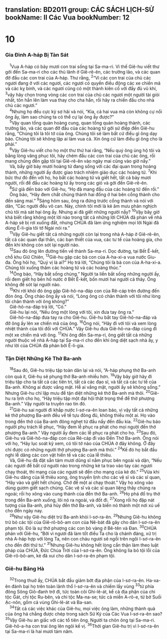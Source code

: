 translation: BD2011
group: CÁC SÁCH LỊCH-SỬ
bookName: II Các Vua 
bookNumber: 12
-------

<div class="title"><h1>10</h1><h3>Gia Ðình A-háp Bị Tàn Sát</h3></div>
<span class="verse 2vua_10_1"> <sup>1</sup>Vua A-háp có bảy mươi con trai sống tại Sa-ma-ri. Vì thế Giê-hu viết thư gởi đến Sa-ma-ri cho các thủ lãnh ở Giê-rê-ên, các trưởng lão, và các quan đỡ đầu các con trai của A-háp. Thư rằng, </span>
<span class="verse 2vua_10_2"><sup>2</sup>“Vì các con trai của chủ các ngươi đang ở với các ngươi, các ngươi có quyền điều động các xe chiến mã và các kỵ binh, và các ngươi cũng có một thành kiên cố với đầy đủ vũ khí, </span>
<span class="verse 2vua_10_3"><sup>3</sup>vậy hãy chọn trong vòng các con trai của chủ các ngươi một người tài giỏi nhất, tôn hắn lên làm vua thay cho cha hắn, rồi hãy ra chiến đấu cho nhà chủ các ngươi.”<br/></span>
<span class="verse 2vua_10_4"> <sup>4</sup>Nhưng họ đều cực kỳ sợ hãi và nói, “Kìa, cả hai vua mà còn không cự nổi ông ấy, làm sao chúng ta có thể cự lại ông ấy được?”<br/></span>
<span class="verse 2vua_10_5"> <sup>5</sup>Vậy quan tổng quản hoàng cung, quan tổng quản hoàng thành, các trưởng lão, và các quan đỡ đầu của các hoàng tử gởi sứ điệp đến Giê-hu rằng, “Chúng tôi là tôi tớ của ông. Chúng tôi sẽ làm bất cứ điều gì ông dạy bảo. Chúng tôi sẽ không lập ai làm vua cả. Xin ông cứ làm điều gì ông cho là phải.”<br/></span>
<span class="verse 2vua_10_6"> <sup>6</sup>Vậy Giê-hu viết cho họ một thư thứ hai rằng, “Nếu quý ông ủng hộ tôi và bằng lòng vâng phục tôi, hãy chém đầu các con trai của chủ các ông, rồi mang chúng đến gặp tôi tại Giê-rê-ên vào ngày mai cũng vào giờ nầy.”<br/> Vả, bấy giờ bảy mươi hoàng tử đang sống với các đại quan trong hoàng thành, những người ấy được giao trách nhiệm giáo dục các hoàng tử. </span>
<span class="verse 2vua_10_7"><sup>7</sup>Khi bức thư đó đến với họ, họ bắt các hoàng tử và giết hết, tất cả bảy mươi người, rồi để đầu các hoàng tử ấy trong các giỏ và gởi đến Giê-rê-ên.<br/></span>
<span class="verse 2vua_10_8"> <sup>8</sup>Sứ giả đến báo với Giê-hu, “Họ đã mang đầu của các hoàng tử đến rồi.”<br/> Ông bảo, “Hãy đem chất chúng thành hai đống ở hai bên cổng thành cho đến sáng mai.” </span>
<span class="verse 2vua_10_9"><sup>9</sup>Sáng hôm sau, ông ra đứng trước cổng thành và nói với dân, “Các người đều vô can. Này, chính tôi mới là kẻ âm mưu phản nghịch chủ tôi mà sát hại ông ấy. Nhưng ai đã giết những người nầy? </span>
<span class="verse 2vua_10_10"><sup>10</sup>Vậy bây giờ khá biết rằng không một lời nào trong tất cả những lời CHÚA đã phán về nhà A-háp sẽ bị rơi xuống đất, nhưng CHÚA đã làm ứng nghiệm mọi lời Ngài đã dùng Ê-li-gia tôi tớ Ngài nói ra.”<br/></span>
<span class="verse 2vua_10_11"> <sup>11</sup>Vậy Giê-hu giết tất cả những người còn lại trong nhà A-háp ở Giê-rê-ên, tất cả các quan đại thần, các bạn thiết của vua, các tư tế của hoàng gia, cho đến khi không còn sót lại người nào.<br/></span>
<span class="verse 2vua_10_12"> <sup>12</sup>Sau đó ông lên đường tiến về thành Sa-ma-ri. Dọc đường, tại Bết Ê-kết, chỗ khu Giữ Chiên, </span>
<span class="verse 2vua_10_13"><sup>13</sup>Giê-hu gặp các bà con của A-ha-xi-a vua nước Giu-đa. Ông hỏi họ, “Quý vị là ai?” Họ trả lời, “Chúng tôi là bà con của A-ha-xi-a. Chúng tôi xuống thăm các hoàng tử và các hoàng thúc.”<br/></span>
<span class="verse 2vua_10_14"> <sup>14</sup>Ông bảo, “Hãy bắt sống chúng.” Người ta liền bắt sống những người ấy, rồi đem giết họ bên hố nước ở Bết Ê-kết, bốn mươi hai người cả thảy. Ông không để sót lại người nào.<br/></span>
<span class="verse 2vua_10_15"> <sup>15</sup>Khi rời khỏi đó ông gặp Giê-hô-na-đáp con của Rê-cáp trên đường đến đón ông. Ông chào ông ấy và nói, “Lòng ông có chân thành với tôi như lòng tôi chân thành với ông không?”<br/> Giê-hô-na-đáp trả lời, “Có.”<br/> Giê-hu lại nói, “Nếu ông một lòng với tôi, xin đưa tay ông ra.”<br/> Giê-hô-na-đáp đưa tay ra cho Giê-hu. Giê-hu bắt tay Giê-hô-na-đáp và đỡ ông ấy lên xe chiến mã của ông. </span>
<span class="verse 2vua_10_16"><sup>16</sup>Ông nói, “Hãy đi với tôi và xem lòng nhiệt thành của tôi đối với CHÚA.” Vậy Giê-hu đưa Giê-hô-na-đáp cùng đi một xe chiến mã với ông. </span>
<span class="verse 2vua_10_17"><sup>17</sup>Khi ông đến Sa-ma-ri, ông giết tất cả những người thuộc về nhà A-háp tại Sa-ma-ri cho đến khi ông diệt sạch nhà ấy, y như lời của CHÚA đã phán bởi Ê-li-gia.<br/></span>
<div class="title"><h3>Tận Diệt Những Kẻ Thờ Ba-anh</h3></div>
<span class="verse 2vua_10_18"> <sup>18</sup>Sau đó, Giê-hu triệu tập toàn dân lại và nói, “A-háp phụng thờ Ba-anh còn quá ít, Giê-hu sẽ phụng thờ Ba-anh nhiều hơn. </span>
<span class="verse 2vua_10_19"><sup>19</sup>Vậy bây giờ hãy đi triệu tập cho ta tất cả các tiên tri, tất cả các đạo sĩ, và tất cả các tư tế của Ba-anh. Không ai được vắng mặt. Hễ ai vắng mặt, người ấy sẽ không sống.” Nhưng Giê-hu chỉ lập mưu để tận diệt những kẻ thờ Ba-anh mà thôi. </span>
<span class="verse 2vua_10_20"><sup>20</sup>Giê-hu ra lịnh cho họ, “Hãy triệu tập một đại hội thật trọng thể để thờ phượng Ba-anh.” Vậy người ta truyền rao tin đó.<br/></span>
<span class="verse 2vua_10_21"> <sup>21</sup>Giê-hu sai người đi khắp nước I-sơ-ra-ên loan báo, vì vậy tất cả những kẻ thờ phượng Ba-anh đều về tề tựu đông đủ, không thiếu một ai. Họ vào trong đền thờ của Ba-anh đông nghẹt từ đầu nầy đến đầu kia. </span>
<span class="verse 2vua_10_22"><sup>22</sup>Giê-hu bảo người phụ trách lễ phục, “Hãy đem lễ phục ra phát cho mọi người đến thờ phượng Ba-anh.” Vậy người ấy đem các lễ phục ra phát cho họ. </span>
<span class="verse 2vua_10_23"><sup>23</sup>Sau đó, Giê-hu và Giê-hô-na-đáp con của Rê-cáp đi vào Ðền Thờ Ba-anh. Ông nói với họ, “Hãy lục soát kỹ xem, có tôi tớ nào của CHÚA ở đây không. Ở đây chỉ được có những người thờ phượng Ba-anh mà thôi.” </span>
<span class="verse 2vua_10_24"><sup>24</sup>Kế đó họ bắt đầu nghi lễ dâng các con vật hiến tế và các của lễ thiêu.<br/> Vả, Giê-hu đã đặt sẵn tám mươi dũng sĩ nằm phục bên ngoài và dặn, “Nếu các ngươi để bất cứ người nào trong những kẻ ta trao vào tay các ngươi chạy thoát, thì mạng của các ngươi sẽ đền cho mạng của kẻ đó.” </span>
<span class="verse 2vua_10_25"><sup>25</sup>Vừa khi Giê-hu dâng của lễ thiêu xong, ông truyền lịnh cho các vệ sĩ và các sĩ quan, “Hãy vào và giết hết chúng. Chớ để một ai chạy thoát.” Vậy họ xông vào dùng gươm giết sạch chúng. Các vệ sĩ và các sĩ quan liệng thây chúng ra ngoài; rồi họ xông vào cung thánh của đền thờ Ba-anh. </span>
<span class="verse 2vua_10_26"><sup>26</sup>Họ phá đổ trụ thờ trong đền Ba-anh xuống, lôi nó ra ngoài, và đốt đi. </span>
<span class="verse 2vua_10_27"><sup>27</sup>Xong rồi họ đập nát tượng của Ba-anh, phá hủy đền thờ Ba-anh, và biến nó thành một nơi xú uế cho đến ngày nay.<br/></span>
<span class="verse 2vua_10_28"> <sup>28</sup>Như vậy Giê-hu diệt trừ Ba-anh khỏi I-sơ-ra-ên. </span>
<span class="verse 2vua_10_29"><sup>29</sup>Nhưng Giê-hu không trừ bỏ các tội của Giê-rô-bô-am con của Nê-bát đã gây cho dân I-sơ-ra-ên phạm tội. Ðó là sự thờ phượng các con bò vàng ở Bê-tên và Ðan. </span>
<span class="verse 2vua_10_30"><sup>30</sup>CHÚA phán với Giê-hu, “Bởi vì ngươi đã làm tốt điều Ta cho là chánh đáng, xử trị nhà A-háp hợp với lòng Ta, nên con cháu ngươi sẽ ngồi trên ngôi I-sơ-ra-ên cho đến đời thứ tư.” </span>
<span class="verse 2vua_10_31"><sup>31</sup>Nhưng Giê-hu không hết lòng cẩn thận làm theo luật pháp của CHÚA, Ðức Chúa Trời của I-sơ-ra-ên. Ông không lìa bỏ tội lỗi của Giê-rô-bô-am, kẻ đã xui cho dân I-sơ-ra-ên phạm tội.<br/></span>
<div class="title"><h3>Giê-hu Băng Hà</h3></div>
<span class="verse 2vua_10_32"> <sup>32</sup>Trong thuở ấy, CHÚA bắt đầu giảm bớt địa phận của I-sơ-ra-ên. Ha-xa-ên đánh bại họ trên toàn lãnh thổ I-sơ-ra-ên và chiếm lấy vùng </span>
<span class="verse 2vua_10_33"><sup>33</sup>từ phía đông Sông Giô-đanh trở đi, tức toàn cõi Ghi-lê-át, kể cả địa phận của chi tộc Gát, chi tộc Ru-bên, và chi tộc Ma-na-se; tức cả miền A-rô-e, từ bờ Suối Ạc-nôn, gồm cả vùng Ghi-lê-át và Ba-san.<br/></span>
<span class="verse 2vua_10_34"> <sup>34</sup>Tất cả các việc khác của Giê-hu, mọi việc ông làm, những thành quả của ông há chẳng được chép trong sách Sử Ký của Các Vua I-sơ-ra-ên sao? </span>
<span class="verse 2vua_10_35"><sup>35</sup>Vậy Giê-hu an giấc với các tổ tiên ông. Người ta chôn ông tại Sa-ma-ri. Giê-hô-a-ha con trai ông lên ngôi kế vị. </span>
<span class="verse 2vua_10_36"><sup>36</sup>Thời gian Giê-hu trị vì I-sơ-ra-ên tại Sa-ma-ri là hai mươi tám năm.<br/></span>
